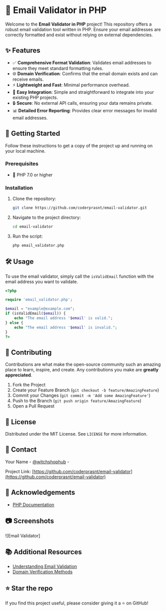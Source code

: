 # 📧 Email Validator in PHP

Welcome to the **Email Validator in PHP** project! This repository offers a robust email validation tool written in PHP. Ensure your email addresses are correctly formatted and exist without relying on external dependencies.

## ✨ Features

- ✅ **Comprehensive Format Validation**: Validates email addresses to ensure they meet standard formatting rules.
- 🌐 **Domain Verification**: Confirms that the email domain exists and can receive emails.
- ⚡ **Lightweight and Fast**: Minimal performance overhead.
- 📜 **Easy Integration**: Simple and straightforward to integrate into your existing PHP projects.
- 🔒 **Secure**: No external API calls, ensuring your data remains private.
- 📊 **Detailed Error Reporting**: Provides clear error messages for invalid email addresses.

## 🚀 Getting Started

Follow these instructions to get a copy of the project up and running on your local machine.

### Prerequisites

- 🐘 PHP 7.0 or higher

### Installation

1. Clone the repository:

   ```sh
   git clone https://github.com/coderprasnt/email-validator.git
   ```

2. Navigate to the project directory:

   ```sh
   cd email-validator
   ```

3. Run the script:

   ```sh
   php email_validator.php
   ```

## 🛠 Usage

To use the email validator, simply call the `isValidEmail` function with the email address you want to validate.

```php
<?php

require 'email_validator.php';

$email = "example@example.com";
if (isValidEmail($email)) {
    echo "The email address '$email' is valid.";
} else {
    echo "The email address '$email' is invalid.";
}
?>
```

## 🤝 Contributing

Contributions are what make the open-source community such an amazing place to learn, inspire, and create. Any contributions you make are **greatly appreciated**.

1. Fork the Project
2. Create your Feature Branch (`git checkout -b feature/AmazingFeature`)
3. Commit your Changes (`git commit -m 'Add some AmazingFeature'`)
4. Push to the Branch (`git push origin feature/AmazingFeature`)
5. Open a Pull Request

## 📝 License

Distributed under the MIT License. See `LICENSE` for more information.

## 📧 Contact

Your Name - [@witchshophub](https://t.me/witchshophub) - 

Project Link: [https://github.com/coderprasnt/email-validator](https://github.com/coderprasnt/email-validator)

## 🙏 Acknowledgements

- [PHP Documentation](https://www.php.net/docs.php)


## 📷 Screenshots

![Email Validator]

## 📚 Additional Resources

- [Understanding Email Validation](https://www.toolsbuy.org/evalidator)
- [Domain Verification Methods](https://www.example.com/domain-verification-methods)

## ⭐️ Star the repo

If you find this project useful, please consider giving it a ⭐️ on GitHub!

